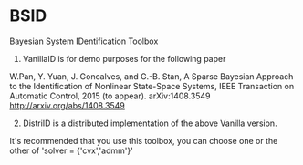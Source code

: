 # BSID
Bayesian System IDentification Toolbox

1. VanillaID is for demo purposes for the following paper

W.Pan, Y. Yuan, J. Goncalves, and G.-B. Stan, A Sparse Bayesian Approach to the Identification of Nonlinear State-Space Systems, IEEE Transaction on Automatic Control, 2015 (to appear). arXiv:1408.3549 http://arxiv.org/abs/1408.3549

2. DistriID is a distributed implementation of the above Vanilla version.   

It's recommended that you use this toolbox, you can choose one or the other of 'solver = {'cvx','admm'}'



